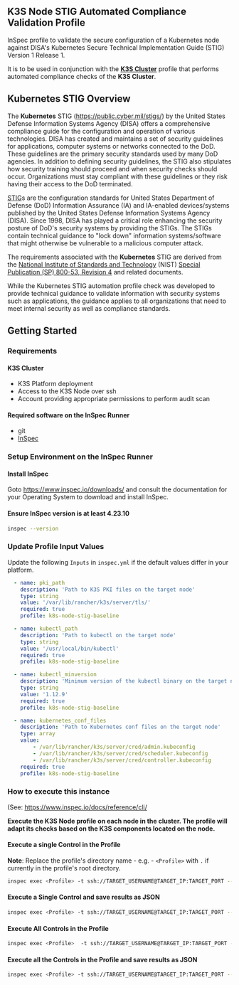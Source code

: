 ## K3S Node STIG Automated Compliance Validation Profile

InSpec profile to validate the secure configuration of a Kubernetes node against DISA's Kubernetes Secure Technical Implementation Guide (STIG) Version 1 Release 1.

It is to be used in conjunction with the <b>[K3S Cluster](https://github.com/mitre/k3s-node-stig-baseline.git)</b> profile that performs automated compliance checks of the <b>K3S Cluster</b>.

## Kubernetes STIG Overview

The <b>Kubernetes</b> STIG (https://public.cyber.mil/stigs/) by the United States Defense Information Systems Agency (DISA) offers a comprehensive compliance guide for the configuration and operation of various technologies.
DISA has created and maintains a set of security guidelines for applications, computer systems or networks connected to the DoD. These guidelines are the primary security standards used by many DoD agencies. In addition to defining security guidelines, the STIG also stipulates how security training should proceed and when security checks should occur. Organizations must stay compliant with these guidelines or they risk having their access to the DoD terminated.

[STIG](https://en.wikipedia.org/wiki/Security_Technical_Implementation_Guide)s are the configuration standards for United States Department of Defense (DoD) Information Assurance (IA) and IA-enabled devices/systems published by the United States Defense Information Systems Agency (DISA). Since 1998, DISA has played a critical role enhancing the security posture of DoD's security systems by providing the STIGs. The STIGs contain technical guidance to "lock down" information systems/software that might otherwise be vulnerable to a malicious computer attack.

The requirements associated with the <b>Kubernetes</b> STIG are derived from the [National Institute of Standards and Technology](https://en.wikipedia.org/wiki/National_Institute_of_Standards_and_Technology) (NIST) [Special Publication (SP) 800-53, Revision 4](https://en.wikipedia.org/wiki/NIST_Special_Publication_800-53) and related documents.

While the Kubernetes STIG automation profile check was developed to provide technical guidance to validate information with security systems such as applications, the guidance applies to all organizations that need to meet internal security as well as compliance standards.

## Getting Started

### Requirements

#### K3S Cluster
- K3S Platform deployment
- Access to the K3S Node over ssh
- Account providing appropriate permissions to perform audit scan


#### Required software on the InSpec Runner
- git
- [InSpec](https://www.chef.io/products/chef-inspec/)

### Setup Environment on the InSpec Runner
#### Install InSpec
Goto https://www.inspec.io/downloads/ and consult the documentation for your Operating System to download and install InSpec.


#### Ensure InSpec version is at least 4.23.10 
```sh
inspec --version
```
### Update Profile Input Values
Update the following `Inputs` in `inspec.yml` if the default values differ in your platform.

```yml
  - name: pki_path
    description: 'Path to K3S PKI files on the target node'
    type: string
    value: '/var/lib/rancher/k3s/server/tls/'
    required: true
    profile: k8s-node-stig-baseline

  - name: kubectl_path
    description: 'Path to kubectl on the target node'
    type: string
    value: '/usr/local/bin/kubectl'
    required: true
    profile: k8s-node-stig-baseline

  - name: kubectl_minversion
    description: 'Minimum version of the kubectl binary on the target node'
    type: string
    value: '1.12.9'
    required: true
    profile: k8s-node-stig-baseline

  - name: kubernetes_conf_files
    description: 'Path to Kubernetes conf files on the target node'
    type: array
    value:
        - /var/lib/rancher/k3s/server/cred/admin.kubeconfig
        - /var/lib/rancher/k3s/server/cred/scheduler.kubeconfig
        - /var/lib/rancher/k3s/server/cred/controller.kubeconfig
    required: true
    profile: k8s-node-stig-baseline
```

### How to execute this instance  
(See: https://www.inspec.io/docs/reference/cli/

**Execute the K3S Node profile on each node in the cluster. The profile will adapt its checks based on the K3S components located on the node.**

#### Execute a single Control in the Profile 
**Note**: Replace the profile's directory name - e.g. - `<Profile>` with `.` if currently in the profile's root directory.

```sh
inspec exec <Profile> -t ssh://TARGET_USERNAME@TARGET_IP:TARGET_PORT --sudo -i <your_PEM_KEY> --controls=<control_id> --show-progress
```

#### Execute a Single Control and save results as JSON 
```sh
inspec exec <Profile> -t ssh://TARGET_USERNAME@TARGET_IP:TARGET_PORT --sudo -i <your_PEM_KEY> --controls=<control_id> --show-progress --reporter json:results.json
```

#### Execute All Controls in the Profile 
```sh
inspec exec <Profile>  -t ssh://TARGET_USERNAME@TARGET_IP:TARGET_PORT --sudo -i <your_PEM_KEY> --show-progress
```

#### Execute all the Controls in the Profile and save results as JSON 
```sh
inspec exec <Profile> -t ssh://TARGET_USERNAME@TARGET_IP:TARGET_PORT --sudo -i <your_PEM_KEY> --show-progress  --reporter json:results.json
```